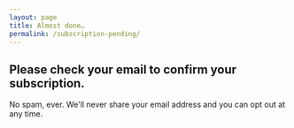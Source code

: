 ```yaml
---
layout: page
title: Almost done…
permalink: /subscription-pending/
---
```

## Please check your email to confirm your subscription.

No spam, ever. We'll never share your email address and you can opt out at any time.
